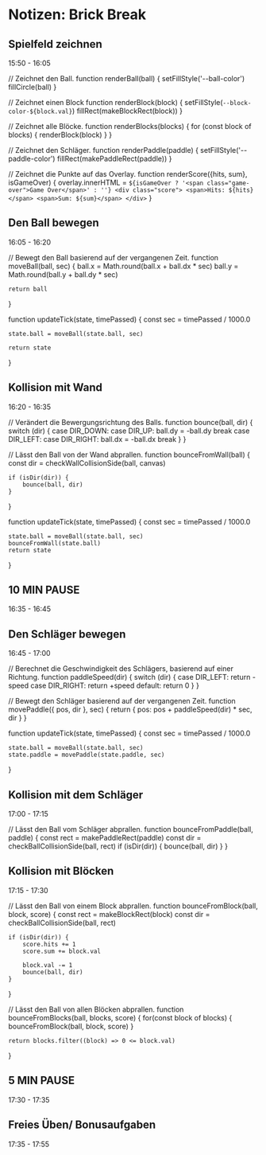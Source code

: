 # Notizen: Brick Break

## Spielfeld zeichnen
15:50 - 16:05

// Zeichnet den Ball.
function renderBall(ball) {
    setFillStyle('--ball-color')
    fillCircle(ball)
}

// Zeichnet einen Block
function renderBlock(block) {
    setFillStyle(`--block-color-${block.val}`)
    fillRect(makeBlockRect(block))
}

// Zeichnet alle Blöcke.
function renderBlocks(blocks) {
    for (const block of blocks) {
        renderBlock(block)
    }
}

// Zeichnet den Schläger.
function renderPaddle(paddle) {
    setFillStyle('--paddle-color')
    fillRect(makePaddleRect(paddle))
}

// Zeichnet die Punkte auf das Overlay.
function renderScore({hits, sum}, isGameOver) {
    overlay.innerHTML = `
    ${isGameOver ? '<span class="game-over">Game Over</span>' : ''}
    <div class="score">
        <span>Hits: ${hits}</span>
        <span>Sum: ${sum}</span>
    </div>
    `
}

## Den Ball bewegen
16:05 - 16:20

// Bewegt den Ball basierend auf der vergangenen Zeit.
function moveBall(ball, sec) {
    ball.x = Math.round(ball.x + ball.dx * sec)
    ball.y = Math.round(ball.y + ball.dy * sec)

    return ball
}

function updateTick(state, timePassed) {
    const sec = timePassed / 1000.0

    state.ball = moveBall(state.ball, sec)

    return state
}

## Kollision mit Wand
16:20 - 16:35

// Verändert die Bewergungsrichtung des Balls.
function bounce(ball, dir) {
    switch (dir) {
        case DIR_DOWN:
        case DIR_UP:
            ball.dy = -ball.dy
            break
        case DIR_LEFT:
        case DIR_RIGHT:
            ball.dx = -ball.dx
            break
    }
}

// Lässt den Ball von der Wand abprallen.
function bounceFromWall(ball) {
    const dir = checkWallCollisionSide(ball, canvas)

    if (isDir(dir)) {
        bounce(ball, dir)
    }
}

function updateTick(state, timePassed) {
    const sec = timePassed / 1000.0

    state.ball = moveBall(state.ball, sec)
    bounceFromWall(state.ball)
    return state
}

## 10 MIN PAUSE
16:35 - 16:45

## Den Schläger bewegen
16:45 - 17:00

// Berechnet die Geschwindigkeit des Schlägers, basierend auf einer Richtung.
function paddleSpeed(dir) {
    switch (dir) {
        case DIR_LEFT:
            return -speed
        case DIR_RIGHT:
            return +speed
        default:
            return 0
    }
}

// Bewegt den Schläger basierend auf der vergangenen Zeit.
function movePaddle({ pos, dir }, sec) {
    return {
        pos: pos + paddleSpeed(dir) * sec,
        dir
    }
}

function updateTick(state, timePassed) {
    const sec = timePassed / 1000.0

    state.ball = moveBall(state.ball, sec)
    state.paddle = movePaddle(state.paddle, sec)
}

## Kollision mit dem Schläger
17:00 - 17:15

// Lässt den Ball vom Schläger abprallen.
function bounceFromPaddle(ball, paddle) {
    const rect = makePaddleRect(paddle)
    const dir = checkBallCollisionSide(ball, rect)
    if (isDir(dir)) {
        bounce(ball, dir)
    }
}

## Kollision mit Blöcken
17:15 - 17:30

// Lässt den Ball von einem Block abprallen.
function bounceFromBlock(ball, block, score) {
    const rect = makeBlockRect(block)
    const dir = checkBallCollisionSide(ball, rect)

    if (isDir(dir)) {
        score.hits += 1
        score.sum += block.val

        block.val -= 1
        bounce(ball, dir)
    }
}

// Lässt den Ball von allen Blöcken abprallen.
function bounceFromBlocks(ball, blocks, score) {
    for(const block of blocks) {
        bounceFromBlock(ball, block, score)
    }

    return blocks.filter((block) => 0 <= block.val)
}

## 5 MIN PAUSE
17:30 - 17:35

## Freies Üben/ Bonusaufgaben
17:35 - 17:55